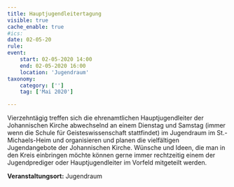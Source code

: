 ```yaml
---
title: Hauptjugendleitertagung
visible: true
cache_enable: true
#ics: 
date: 02-05-20
rule: 
event:
	start: 02-05-2020 14:00
	end: 02-05-2020 16:00
	location: 'Jugendraum'
taxonomy:
	category: ['']
	tag: ['Mai 2020']

---
```

Vierzehntägig treffen sich die ehrenamtlichen Hauptjugendleiter der Johannischen Kirche abwechselnd an einem Dienstag und Samstag (immer wenn die Schule für Geisteswissenschaft stattfindet) im Jugendraum im St.-Michaels-Heim und organisieren und planen die vielfältigen Jugendangebote der Johannischen Kirche. Wünsche und Ideen, die man in den Kreis einbringen möchte können gerne immer rechtzeitig einem der Jugendprediger oder Hauptjugendleiter im Vorfeld mitgeteilt werden.


**Veranstaltungsort:** Jugendraum


